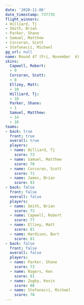 ```yaml
---
date: '2020-11-06'
date_timestamp: 737735
flight_winners:
- Hilliard, Tj
- Smith, Brian
- Parker, Shane
- Samuel, Matthew
- Corcoran, Scott
- Stefanacci, Michael
gg_url: null
name: Round 47 (Fri, November  6)
skins:
  Capwell, Robert:
  - 9
  Corcoran, Scott:
  - 8
  Ellzey, Matt:
  - 10
  Hilliard, Tj:
  - 18
  Parker, Shane:
  - 1
  Samuel, Matthew:
  - 14
  - 16
teams:
- back: true
  front: true
  overall: true
  players:
  - name: Hilliard, Tj
    score: 73
  - name: Samuel, Matthew
    score: 70
  - name: Corcoran, Scott
    score: 71
  - name: James, Brian
    score: 83
- back: false
  front: false
  overall: false
  players:
  - name: Smith, Brian
    score: 73
  - name: Capwell, Robert
    score: 77
  - name: Ellzey, Matt
    score: 81
  - name: Hardison, Bart
    score: 81
- back: false
  front: false
  overall: false
  players:
  - name: Parker, Shane
    score: 73
  - name: Rogers, Ken
    score: 81
  - name: Zogby, Kevin
    score: 80
  - name: Stefanacci, Michael
    score: 78
---
```

